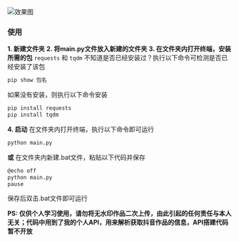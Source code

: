 ![效果图](https://ali.mu-jie.cc/img/20231106202650.png)

### 使用
**1. 新建文件夹**
**2. 将main.py文件放入新建的文件夹**
**3. 在文件夹内打开终端，安装所需的包**
```requests``` 和 ```tqdm```
不知道是否已经安装过？执行以下命令可检测是否已经安装了该包
```bash
pip show 包名
```
如果没有安装，则执行以下命令安装
```bash
pip install requests
pip install tqdm
```

**4. 启动**
在文件夹内打开终端，执行以下命令即可运行
```bash
python main.py
```
**或**
在文件夹内新建.bat文件，粘贴以下代码并保存
```bash
@echo off
python main.py
pause
```
保存后双击.bat文件即可运行

**PS: 仅供个人学习使用，请勿将无水印作品二次上传，由此引起的任何责任与本人无关；代码中用到了我的个人API，用来解析获取抖音作品的信息，API搭建代码暂不开放**